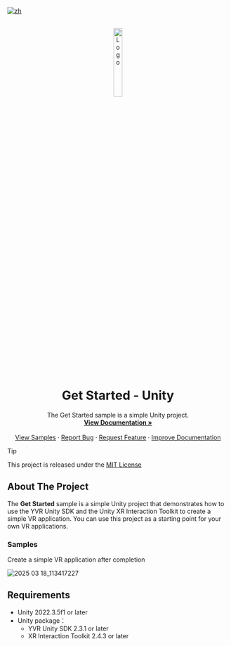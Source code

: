 [![zh](https://img.shields.io/badge/lang-zh-blue.svg)](./README.zh.md)

<!-- PROJECT LOGO -->
<br />
<div align="center">
    <a href="https://github.com/PlayForDreamDevelopers/GetStarted-Unity">
        <img src="https://www.pfdm.cn/en/static/img/logo.2b1b07e.png" alt="Logo" width="20%">
    </a>
    <h1 align="center"> Get Started - Unity </h1>
    <p align="center">
        The Get Started sample is a simple Unity project.
        <br />
        <a href="https://github.com/PlayForDreamDevelopers/GetStarted-Unity/blob/main/README.md"><strong>View Documentation »</strong></a>
        <br />
        <br />
        <a href="https://github.com/PlayForDreamDevelopers/GetStarted-Unity#Samples">View Samples</a>
        &middot;
        <a href="https://github.com/PlayForDreamDevelopers/GetStarted-Unity/issues/new?labels=bug">Report Bug</a>
        &middot;
        <a href="https://github.com/PlayForDreamDevelopers/GetStarted-Unity/issues/new?labels=enhancement">Request Feature</a>
        &middot;
        <a href="https://github.com/PlayForDreamDevelopers/GetStarted-Unity/issues/new?template=documentation_update.yml">Improve Documentation</a>
    </p>

</div>

> [!tip]
> 
> This project is released under the [MIT License](https://github.com/PlayForDreamDevelopers/GetStarted-Unity/blob/main/LICENSE)

## About The Project

The **Get Started** sample is a simple Unity project that demonstrates how to use the YVR Unity SDK and the Unity XR Interaction Toolkit to create a simple VR application. You can use this project as a starting point for your own VR applications.

### Samples

Create a simple VR application after completion

![2025 03 18_113417227](https://github.com/user-attachments/assets/5da5ad1c-f4d0-4f28-90b5-58ebeac71a00)

## Requirements

- Unity 2022.3.5f1 or later
- Unity package：
  - YVR Unity SDK 2.3.1 or later
  - XR Interaction Toolkit 2.4.3 or later